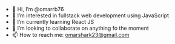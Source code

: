 - 👋 Hi, I’m @omarrb76
- 👀 I’m interested in fullstack web development using JavaScript
- 🌱 I’m currently learning React JS
- 💞️ I’m looking to collaborate on anything fo the moment
- 📫 How to reach me: omarshark23@gmail.com

<!---
omarrb76/omarrb76 is a ✨ special ✨ repository because its `README.md` (this file) appears on your GitHub profile.
You can click the Preview link to take a look at your changes.
--->
